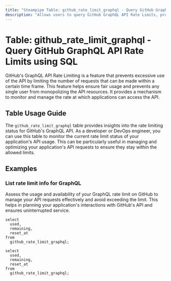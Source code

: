 ```yaml
---
title: "Steampipe Table: github_rate_limit_graphql - Query GitHub GraphQL API Rate Limits using SQL"
description: "Allows users to query GitHub GraphQL API Rate Limits, providing insights into the current rate limit status for the GraphQL API."
---
```


# Table: github_rate_limit_graphql - Query GitHub GraphQL API Rate Limits using SQL

GitHub's GraphQL API Rate Limiting is a feature that prevents excessive use of the API by limiting the number of requests that can be made within a certain time frame. This feature helps ensure fair usage and prevents any single user from monopolizing the API resources. It provides a mechanism to monitor and manage the rate at which applications can access the API.

## Table Usage Guide

The `github_rate_limit_graphql` table provides insights into the rate limiting status for GitHub's GraphQL API. As a developer or DevOps engineer, you can use this table to monitor the current rate limit status of your application's API usage. This can be particularly useful in managing and optimizing your application's API requests to ensure they stay within the allowed limits.

## Examples

### List rate limit info for GraphQL
Assess the usage and availability of your GraphQL rate limit on GitHub to manage your API requests effectively and avoid exceeding the limit. This helps in planning your application's interactions with GitHub's API and ensures uninterrupted service.

```sql+postgres
select
  used,
  remaining,
  reset_at
from
  github_rate_limit_graphql;
```

```sql+sqlite
select
  used,
  remaining,
  reset_at
from
  github_rate_limit_graphql;
```